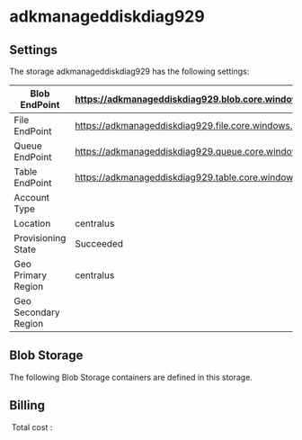 # adkmanageddiskdiag929

## Settings
The storage adkmanageddiskdiag929 has the following settings:

| Blob EndPoint | https://adkmanageddiskdiag929.blob.core.windows.net/  |
| --- | --- |
| File EndPoint | https://adkmanageddiskdiag929.file.core.windows.net/  |
| Queue EndPoint | https://adkmanageddiskdiag929.queue.core.windows.net/  |
| Table EndPoint | https://adkmanageddiskdiag929.table.core.windows.net/  |
| Account Type |   |
| Location | centralus  |
| Provisioning State | Succeeded  |
| Geo Primary Region | centralus  |
| Geo Secondary Region |   |



## Blob Storage
The following Blob Storage containers are defined in this storage. 






## Billing
 Total cost : 
